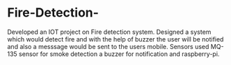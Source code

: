 # Fire-Detection-
Developed an IOT project on Fire detection system. Designed a system which would detect fire and with the help of buzzer the user will be notified and also a messsage would be sent to the users mobile. Sensors used MQ-135 sensor for smoke detection a buzzer for notification and raspberry-pi.
